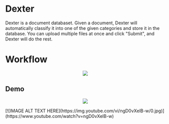 # Dexter

Dexter is a document databaset. Given a document, Dexter will automatically classify it into one of the given categories and store it in the database. You can upload multiple files at once and click "Submit", and Dexter will do the rest.

# Workflow
<p align = "center"><img src = "https://github.com/user-attachments/assets/6bece8d4-64a9-42fe-a3ac-c209e5c0608e"></p>

## Demo
<p align = "center"><a href = "https://www.youtube.com/watch?v=ngD0vXelB-w"><img src = "https://img.youtube.com/vi/ngD0vXelB-w/0.jpg"></a></p>
[![IMAGE ALT TEXT HERE](https://img.youtube.com/vi/ngD0vXelB-w/0.jpg)](https://www.youtube.com/watch?v=ngD0vXelB-w)
